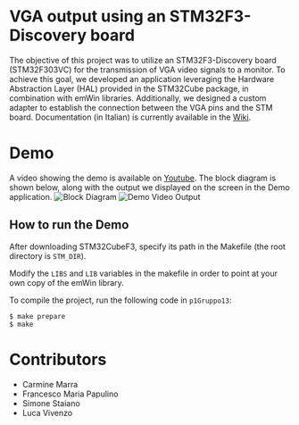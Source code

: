 # VGA output using an STM32F3-Discovery board
The objective of this project was to utilize an STM32F3-Discovery board (STM32F303VC) for the transmission of VGA video signals to a monitor. To achieve this goal, we developed an application leveraging the Hardware Abstraction Layer (HAL) provided in the STM32Cube package, in combination with emWin libraries. Additionally, we designed a custom adapter to establish the connection between the VGA pins and the STM board.
Documentation (in Italian) is currently available in the [Wiki](https://github.com/lucavivenzo/VGA-STM32F3-Discovery/wiki).

# Demo
A video showing the demo is available on [Youtube](https://www.youtube.com/watch?v=aGSfR4g1vQc).
The block diagram is shown below, along with the output we displayed on the screen in the Demo application.
![Block Diagram](https://i.imgur.com/hPxTZJF.jpeg)
![Demo Video Output](https://i.imgur.com/semI2Es.png)

## How to run the Demo
After downloading STM32CubeF3, specify its path in the Makefile (the root directory is `STM_DIR`).

Modify the `LIBS` and `LIB` variables in the makefile in order to point at your own copy of the emWin library.

To compile the project, run the following code in `p1Gruppo13`:
```
$ make prepare
$ make
```
# Contributors
- Carmine Marra 
- Francesco Maria Papulino
- Simone Staiano 
- Luca Vivenzo
